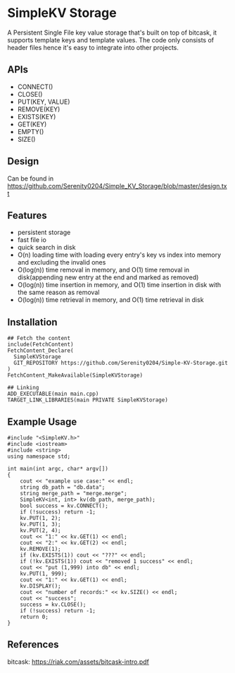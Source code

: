 # SimpleKV Storage

A Persistent Single File key value storage that's built on top of bitcask, it supports template keys and template values.
The code only consists of header files hence it's easy to integrate into other projects.

## APIs

- CONNECT()
- CLOSE()
- PUT(KEY, VALUE)
- REMOVE(KEY)
- EXISTS(KEY)
- GET(KEY)
- EMPTY()
- SIZE()

## Design

Can be found in https://github.com/Serenity0204/Simple_KV_Storage/blob/master/design.txt

## Features

- persistent storage
- fast file io
- quick search in disk
- O(n) loading time with loading every entry's key vs index into memory and excluding the invalid ones
- O(log(n)) time removal in memory, and O(1) time removal in disk(appending new entry at the end and marked as removed)
- O(log(n)) time insertion in memory, and O(1) time insertion in disk with the same reason as removal
- O(log(n)) time retrieval in memory, and O(1) time retrieval in disk


## Installation
```
## Fetch the content
include(FetchContent)
FetchContent_Declare(
  SimpleKVStorage
  GIT_REPOSITORY https://github.com/Serenity0204/Simple-KV-Storage.git
)
FetchContent_MakeAvailable(SimpleKVStorage)

## Linking
ADD_EXECUTABLE(main main.cpp)
TARGET_LINK_LIBRARIES(main PRIVATE SimpleKVStorage)
```


## Example Usage

```
#include "<SimpleKV.h>"
#include <iostream>
#include <string>
using namespace std;

int main(int argc, char* argv[])
{
    cout << "example use case:" << endl;
    string db_path = "db.data";
    string merge_path = "merge.merge";
    SimpleKV<int, int> kv(db_path, merge_path);
    bool success = kv.CONNECT();
    if (!success) return -1;
    kv.PUT(1, 2);
    kv.PUT(1, 3);
    kv.PUT(2, 4);
    cout << "1:" << kv.GET(1) << endl;
    cout << "2:" << kv.GET(2) << endl;
    kv.REMOVE(1);
    if (kv.EXISTS(1)) cout << "???" << endl;
    if (!kv.EXISTS(1)) cout << "removed 1 success" << endl;
    cout << "put (1,999) into db" << endl;
    kv.PUT(1, 999);
    cout << "1:" << kv.GET(1) << endl;
    kv.DISPLAY();
    cout << "number of records:" << kv.SIZE() << endl;
    cout << "success";
    success = kv.CLOSE();
    if (!success) return -1;
    return 0;
}
```

## References

bitcask: https://riak.com/assets/bitcask-intro.pdf